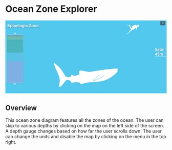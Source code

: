 # Ocean Zone Explorer

![Screenshot](./screenshots/oceanzoneexplorer.jpg)

## Overview

This ocean zone diagram features all the zones of the ocean.  The user can skip to various depths by clicking on the map on the left side of the screen.  A depth gauge changes based on how far the user scrolls down. The user can change the units and disable the map by clicking on the menu in the top right.

